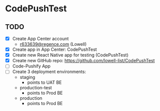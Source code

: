 # CodePushTest

## TODO
- [x] Create App Center account
    - r633639@regence.com (Lowell)
- [x] Create app in App Center: CodePushTest
- [x] Create new React Native app for testing (CodePushTest)
- [x] Create new GitHub repo: https://github.com/lowell-list/CodePushTest
- [ ] Code-Pushify App
- [ ] Create 3 deployment environments:
    - staging
        * points to UAT BE
    - production-test
        * points to Prod BE
    - production
        * points to Prod BE

